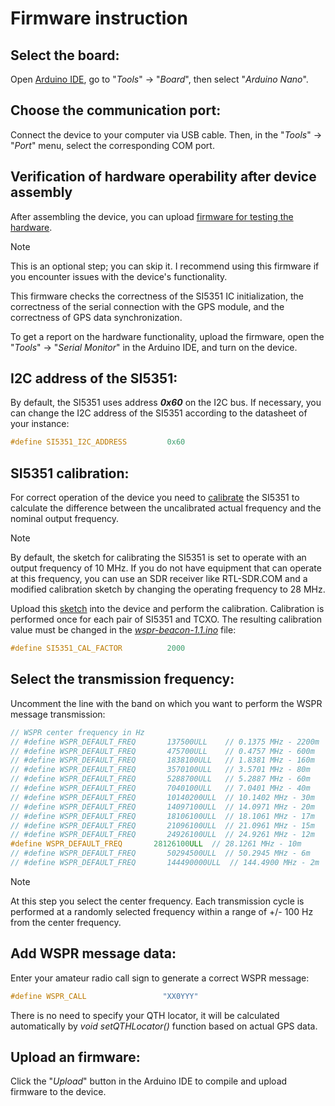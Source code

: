 # Firmware instruction

## Select the board:
Open [Arduino IDE](https://www.arduino.cc/en/software), go to "_Tools_" -> "_Board_", then select  "_Arduino Nano_".

## Choose the communication port:
Connect the device to your computer via USB cable. Then, in the "_Tools_" -> "_Port_" menu, select the corresponding COM port.

## Verification of hardware operability after device assembly
After assembling the device, you can upload [firmware for testing the hardware](./wspr-beacon-hardware-test.ino).

> [!NOTE]
>This is an optional step; you can skip it. I recommend using this firmware if you encounter issues with the device's functionality.

This firmware checks the correctness of the SI5351 IC initialization, the correctness of the serial connection with the GPS module, and the correctness of GPS data synchronization.

To get a report on the hardware functionality, upload the firmware, open the "_Tools_" -> "_Serial Monitor_" in the Arduino IDE, and turn on the device.

## I2C address of the SI5351:
By default, the SI5351 uses address **_0x60_** on the I2C bus. If necessary, you can change the I2C address of the SI5351 according to the datasheet of your instance:
```cpp
#define SI5351_I2C_ADDRESS         0x60
```

## SI5351 calibration:
For correct operation of the device you need to [calibrate](https://github.com/etherkit/Si5351Arduino/tree/master?tab=readme-ov-file#calibration) the SI5351 to calculate the difference between the uncalibrated actual frequency and the nominal output frequency. 

> [!NOTE]
>By default, the sketch for calibrating the SI5351 is set to operate with an output frequency of 10 MHz. If you do not have equipment that can operate at this frequency, you can use an SDR receiver like RTL-SDR.COM and a modified calibration sketch by changing the operating frequency to 28 MHz.

Upload this [sketch](https://github.com/etherkit/Si5351Arduino/blob/master/examples/si5351_calibration/si5351_calibration.ino) into the device and perform the calibration. Calibration is performed once for each pair of SI5351 and TCXO. The resulting calibration value must be changed in the [_wspr-beacon-1.1.ino_](wspr-beacon-1.1.ino) file: 
```cpp
#define SI5351_CAL_FACTOR          2000
```

## Select the transmission frequency:
Uncomment the line with the band on which you want to perform the WSPR message transmission:
```cpp
// WSPR center frequency in Hz
// #define WSPR_DEFAULT_FREQ       137500ULL    // 0.1375 MHz - 2200m
// #define WSPR_DEFAULT_FREQ       475700ULL    // 0.4757 MHz - 600m
// #define WSPR_DEFAULT_FREQ       1838100ULL   // 1.8381 MHz - 160m
// #define WSPR_DEFAULT_FREQ       3570100ULL   // 3.5701 MHz - 80m
// #define WSPR_DEFAULT_FREQ       5288700ULL   // 5.2887 MHz - 60m
// #define WSPR_DEFAULT_FREQ       7040100ULL   // 7.0401 MHz - 40m
// #define WSPR_DEFAULT_FREQ       10140200ULL  // 10.1402 MHz - 30m
// #define WSPR_DEFAULT_FREQ       14097100ULL  // 14.0971 MHz - 20m
// #define WSPR_DEFAULT_FREQ       18106100ULL  // 18.1061 MHz - 17m
// #define WSPR_DEFAULT_FREQ       21096100ULL  // 21.0961 MHz - 15m
// #define WSPR_DEFAULT_FREQ       24926100ULL  // 24.9261 MHz - 12m
#define WSPR_DEFAULT_FREQ       28126100ULL  // 28.1261 MHz - 10m
// #define WSPR_DEFAULT_FREQ       50294500ULL  // 50.2945 MHz - 6m
// #define WSPR_DEFAULT_FREQ       144490000ULL  // 144.4900 MHz - 2m
```

> [!NOTE]
>At this step you select the center frequency. Each transmission cycle is performed at a randomly selected frequency within a range of +/- 100 Hz from the center frequency.

## Add WSPR message data:
Enter your amateur radio call sign to generate a correct WSPR message:
```cpp
#define WSPR_CALL                 "XX0YYY"
```
There is no need to specify your QTH locator, it will be calculated automatically by _void setQTHLocator()_ function based on actual GPS data.

## Upload an firmware:
Click the "_Upload_" button in the Arduino IDE to compile and upload firmware to the device.